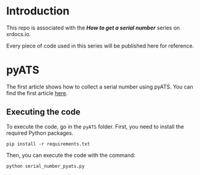 # Introduction

This repo is associated with the ***How to get a serial number*** series on xrdocs.io.

Every piece of code used in this series will be published here for reference.

# pyATS

The first article shows how to collect a serial number using pyATS. You can find the first article [here](https://xrdocs.io/programmability/tutorials/how-to-get-a-serial-number-pyats/).

## Executing the code

To execute the code, go in the `pyATS` folder. First, you need to install the required Python packages.

```
pip install -r requirements.txt
```

Then, you can execute the code with the command:

```
python serial_number_pyats.py

```

```

```

```

```

```

```
